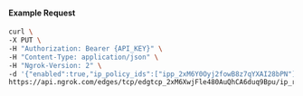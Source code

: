<!-- Code generated for API Clients. DO NOT EDIT. -->

#### Example Request

```bash
curl \
-X PUT \
-H "Authorization: Bearer {API_KEY}" \
-H "Content-Type: application/json" \
-H "Ngrok-Version: 2" \
-d '{"enabled":true,"ip_policy_ids":["ipp_2xM6Y0Oyj2fowB8z7qYXAI28bPN"]}' \
https://api.ngrok.com/edges/tcp/edgtcp_2xM6XwjFle480AuQhCA6duq9Bpu/ip_restriction
```
